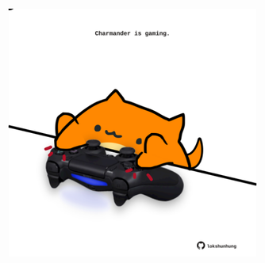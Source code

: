 <!-- built at 04/06/2023, 04:00:43 UTC -->
<p align="center">
  <img width="500" height="500" src="./ReadmeImage.svg">
</p>
